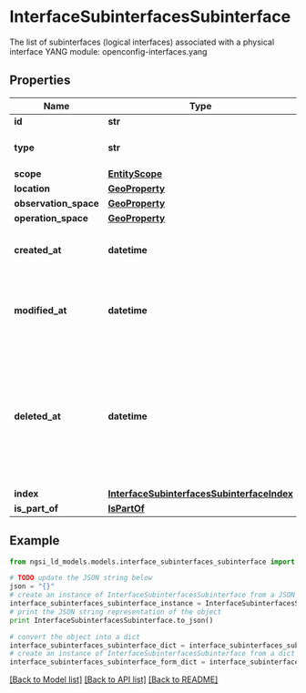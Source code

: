 # InterfaceSubinterfacesSubinterface

The list of subinterfaces (logical interfaces) associated with a physical interface  YANG module: openconfig-interfaces.yang 

## Properties

Name | Type | Description | Notes
------------ | ------------- | ------------- | -------------
**id** | **str** | Entity id.  | [optional] 
**type** | **str** | NGSI-LD Entity identifier. It has to be InterfaceSubinterfacesSubinterface. | [default to 'InterfaceSubinterfacesSubinterface']
**scope** | [**EntityScope**](EntityScope.md) |  | [optional] 
**location** | [**GeoProperty**](GeoProperty.md) |  | [optional] 
**observation_space** | [**GeoProperty**](GeoProperty.md) |  | [optional] 
**operation_space** | [**GeoProperty**](GeoProperty.md) |  | [optional] 
**created_at** | **datetime** | Is defined as the temporal Property at which the Entity, Property or Relationship was entered into an NGSI-LD system.  | [optional] [readonly] 
**modified_at** | **datetime** | Is defined as the temporal Property at which the Entity, Property or Relationship was last modified in an NGSI-LD system, e.g. in order to correct a previously entered incorrect value.  | [optional] [readonly] 
**deleted_at** | **datetime** | Is defined as the temporal Property at which the Entity, Property or Relationship was deleted from an NGSI-LD system.  Entity deletion timestamp. See clause 4.8 It is only used in notifications reporting deletions and in the Temporal Representation of Entities (clause 4.5.6), Properties (clause 4.5.7), Relationships (clause 4.5.8) and LanguageProperties (clause 5.2.32).  | [optional] [readonly] 
**index** | [**InterfaceSubinterfacesSubinterfaceIndex**](InterfaceSubinterfacesSubinterfaceIndex.md) |  | [optional] 
**is_part_of** | [**IsPartOf**](IsPartOf.md) |  | 

## Example

```python
from ngsi_ld_models.models.interface_subinterfaces_subinterface import InterfaceSubinterfacesSubinterface

# TODO update the JSON string below
json = "{}"
# create an instance of InterfaceSubinterfacesSubinterface from a JSON string
interface_subinterfaces_subinterface_instance = InterfaceSubinterfacesSubinterface.from_json(json)
# print the JSON string representation of the object
print InterfaceSubinterfacesSubinterface.to_json()

# convert the object into a dict
interface_subinterfaces_subinterface_dict = interface_subinterfaces_subinterface_instance.to_dict()
# create an instance of InterfaceSubinterfacesSubinterface from a dict
interface_subinterfaces_subinterface_form_dict = interface_subinterfaces_subinterface.from_dict(interface_subinterfaces_subinterface_dict)
```
[[Back to Model list]](../README.md#documentation-for-models) [[Back to API list]](../README.md#documentation-for-api-endpoints) [[Back to README]](../README.md)


